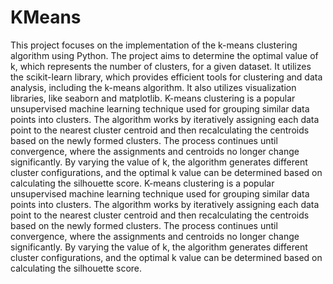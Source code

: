 # KMeans
This project focuses on the implementation of the k-means clustering algorithm using Python. The project aims to determine the optimal value of k, which represents the number of clusters, for a given dataset. It utilizes the scikit-learn library, which provides efficient tools for clustering and data analysis, including the k-means algorithm. It also utilizes visualization libraries, like seaborn and matplotlib.
K-means clustering is a popular unsupervised machine learning technique used for grouping similar data points into clusters. The algorithm works by iteratively assigning each data point to the nearest cluster centroid and then recalculating the centroids based on the newly formed clusters. The process continues until convergence, where the assignments and centroids no longer change significantly. By varying the value of k, the algorithm generates different cluster configurations, and the optimal k value can be determined based on calculating the silhouette score.
K-means clustering is a popular unsupervised machine learning technique used for grouping similar data points into clusters. The algorithm works by iteratively assigning each data point to the nearest cluster centroid and then recalculating the centroids based on the newly formed clusters. The process continues until convergence, where the assignments and centroids no longer change significantly. By varying the value of k, the algorithm generates different cluster configurations, and the optimal k value can be determined based on calculating the silhouette score.
